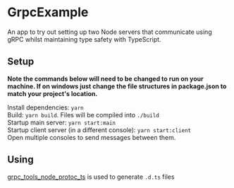 # GrpcExample

An app to try out setting up two Node servers that communicate using gRPC whilst maintaining type safety with TypeScript.

## Setup

**Note the commands below will need to be changed to run on your machine. If on windows just change the file structures in package.json to match your project's location.**

Install dependencies: `yarn`  
Build: `yarn build`. Files will be compiled into `./build`  
Startup main server: `yarn start:main`  
Startup client server (in a different console): `yarn start:client`  
Open multiple consoles to send messages between them.

## Using

[grpc_tools_node_protoc_ts](https://github.com/agreatfool/grpc_tools_node_protoc_ts) is used to generate `.d.ts` files
